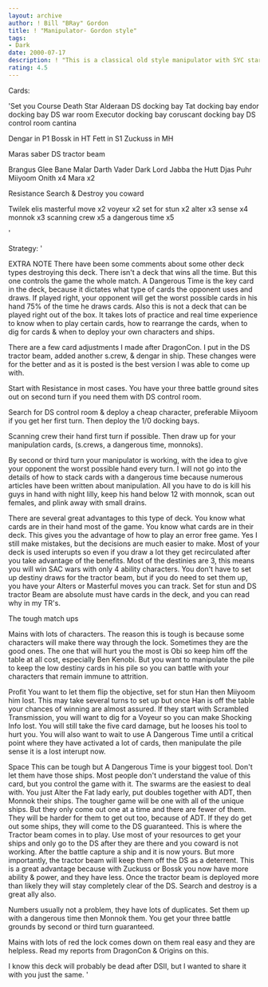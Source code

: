```yaml
---
layout: archive
author: ! Bill "BRay" Gordon
title: ! "Manipulator- Gordon style"
tags:
- Dark
date: 2000-07-17
description: ! "This is a classical old style manipulator with SYC start. I used it at DragonCon & Origins opens, with the only loss to Clint Hays."
rating: 4.5
---
```

Cards: 

'Set you Course
Death Star
Alderaan
DS docking bay
Tat docking bay
endor docking bay
DS war room
Executor docking bay
coruscant docking bay
DS control room
cantina

Dengar in P1
Bossk in HT
Fett in S1
Zuckuss in MH

Maras saber
DS tractor beam

Brangus Glee
Bane Malar
Darth Vader
Dark Lord
Jabba the Hutt
Djas Puhr
Miiyoom Onith x4
Mara x2

Resistance
Search & Destroy
you coward

Twilek
elis
masterful move x2
voyeur x2
set for stun x2
alter x3
sense x4
monnok x3
scanning crew x5
a dangerous time x5


'

Strategy: '

EXTRA NOTE There have been some comments about some other deck types destroying this deck. There isn't a deck that wins all the time. But this one controls the game the whole match. A Dangerous Time is the key card in the deck, because it dictates what type of cards the opponent uses and draws. If played right, your opponent will get the worst possible cards in his hand 75% of the time he draws cards. Also this is not a deck that can be played right out of the box. It takes lots of practice and real time experience to know when to play certain cards, how to rearrange the cards, when to dig for cards & when to deploy your own characters and ships.




There are a few card adjustments I made after DragonCon. I put in the DS tractor beam, added another s.crew, & dengar in ship. These changes were for the better and as it is posted is the best version I was able to come up with.

Start with Resistance in most cases. You have your three battle ground sites out on second turn if you need them with DS control room.

Search for DS control room & deploy a cheap character, preferable Miiyoom if you get her first turn. Then deploy the 1/0 docking bays.

Scanning crew their hand first turn if possible. Then draw up for your manipulation cards, (s.crews, a dangerous time, monnoks).

By second or third turn your manipulator is working, with the idea to give your opponent the worst possible hand every turn. I will not go into the details of how to stack cards with a dangerous time because numerous articles have been written about manipulation. All you have to do is kill his guys in hand with night lilly, keep his hand below 12 with monnok, scan out females, and plink away with small drains.

There are several great advantages to this type of deck. You know what cards are in their hand most of the game. You know what cards are in their deck. This gives you the advantage of how to play an error free game. Yes I still make mistakes, but the decisions are much easier to make. Most of your deck is used interupts so even if you draw a lot they get recirculated after you take advantage of the benefits. Most of the destinies are 3, this means you will win SAC wars with only 4 ability characters. You don't have to set up destiny draws for the tractor beam, but if you do need to set them up, you have your Alters or Masterful moves you can track. Set for stun and DS tractor Beam are absolute must have cards in the deck, and you can read why in my TR's.


The tough match ups

Mains with lots of characters.
The reason this is tough is because some characters will make there way through the lock. Sometimes they are the good ones. The one that will hurt you the most is Obi so keep him off the table at all cost, especially Ben Kenobi. But you want to manipulate the pile to keep the low destiny cards in his pile so you can battle with your characters that remain immune to attrition.

Profit
You want to let them flip the objective, set for stun Han then Miiyoom him lost. This may take several turns to set up but once Han is off the table your chances of winning are almost assured. If they start with Scrambled Transmission, you will want to dig for a Voyeur so you can make Shocking Info lost. You will still take the five card damage, but he looses his tool to hurt you. You will also want to wait to use A Dangerous Time until a critical point where they have activated a lot of cards, then manipulate the pile sense it is a lost interupt now.

Space
This can be tough but A Dangerous Time is your biggest tool. Don't let them have those ships. Most people don't understand the value of this card, but you control the game with it. The swarms are the easiest to deal with. You just Alter the Fat lady early, put doubles together with ADT, then Monnok their ships. The tougher game will be one with all of the unique ships. But they only come out one at a time and there are fewer of them. They will be harder for them to get out too, because of ADT. If they do get out some ships, they will come to the DS guaranteed. This is where the Tractor beam comes in to play. Use most of your resources to get your ships and only go to the DS after they are there and you coward is not working. After the battle capture a ship and it is now yours. But more importantly, the tractor beam will keep them off the DS as a deterrent. This is a great advantage because with Zuckuss or Bossk you now have more ability & power, and they have less. Once the tractor beam is deployed more than likely they will stay completely clear of the DS. Search and destroy is a great ally also.

Numbers
usually not a problem, they have lots of duplicates. Set them up with a dangerous time then Monnok them. You get your three battle grounds by second or third turn guaranteed.

Mains with lots of red
the lock comes down on them real easy and they are helpless. Read my reports from DragonCon & Origins on this.

I know this deck will probably be dead after DSII, but I wanted to share it with you just the same.
'